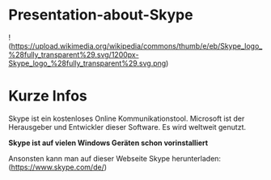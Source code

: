 # Presentation-about-Skype

!(https://upload.wikimedia.org/wikipedia/commons/thumb/e/eb/Skype_logo_%28fully_transparent%29.svg/1200px-Skype_logo_%28fully_transparent%29.svg.png)

# Kurze Infos 

Skype ist ein kostenloses Online Kommunikationstool.
Microsoft ist der Herausgeber und Entwickler dieser Software. 
Es wird weltweit genutzt.

**Skype ist auf vielen Windows Geräten schon vorinstalliert**

Ansonsten kann man auf dieser Webseite Skype herunterladen:
(https://www.skype.com/de/)
